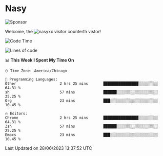 # Nasy

<!--
<p align="center">
<img height="200" src="https://github-readme-stats.vercel.app/api?username=nasyxx&count_private=true&show_icons=true&theme=dracula&include_all_commits=true"/>
<img height="200" src="https://github-readme-stats.vercel.app/api/top-langs/?username=nasyxx&theme=dracula&hide=html,jupyter+notebook&count_private=true&show_icons=true"/>
</p>

  
----------------
-->

![Sponsor](https://img.shields.io/static/v1.svg?label=Sponsor&message=%E2%9D%A4&logo=GitHub&style=flat&color=pink)
 
Welcome, the ![nasyxx visitor counter](https://count.getloli.com/get/@nasyxx?theme=rule34)th vistor!
 
<!--START_SECTION:waka-->
![Code Time](http://img.shields.io/badge/Code%20Time-3%2C582%20hrs%2031%20mins-blue)

![Lines of code](https://img.shields.io/badge/From%20Hello%20World%20I%27ve%20Written-6.3%20million%20lines%20of%20code-blue)

📊 **This Week I Spent My Time On** 

```text
🕑︎ Time Zone: America/Chicago

💬 Programming Languages: 
Other                    2 hrs 25 mins       ████████████████░░░░░░░░░   64.31 % 
sh                       57 mins             ██████░░░░░░░░░░░░░░░░░░░   25.25 % 
Org                      23 mins             ███░░░░░░░░░░░░░░░░░░░░░░   10.45 % 

🔥 Editors: 
Chrome                   2 hrs 25 mins       ████████████████░░░░░░░░░   64.31 % 
Zsh                      57 mins             ██████░░░░░░░░░░░░░░░░░░░   25.25 % 
Emacs                    23 mins             ███░░░░░░░░░░░░░░░░░░░░░░   10.45 % 
```


 Last Updated on 28/06/2023 13:37:52 UTC
<!--END_SECTION:waka-->

<!-- ![visitors](https://visitor-badge.laobi.icu/badge?page_id=nasyxx.nasyxx) -->
